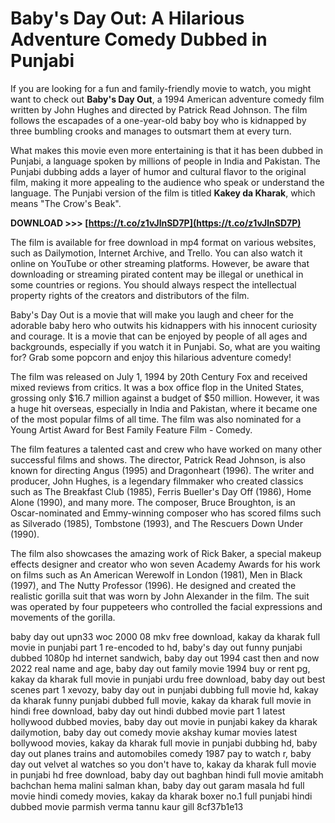 # Baby's Day Out: A Hilarious Adventure Comedy Dubbed in Punjabi
 
If you are looking for a fun and family-friendly movie to watch, you might want to check out **Baby's Day Out**, a 1994 American adventure comedy film written by John Hughes and directed by Patrick Read Johnson. The film follows the escapades of a one-year-old baby boy who is kidnapped by three bumbling crooks and manages to outsmart them at every turn.
 
What makes this movie even more entertaining is that it has been dubbed in Punjabi, a language spoken by millions of people in India and Pakistan. The Punjabi dubbing adds a layer of humor and cultural flavor to the original film, making it more appealing to the audience who speak or understand the language. The Punjabi version of the film is titled **Kakey da Kharak**, which means "The Crow's Beak".
 
**DOWNLOAD >>> [https://t.co/z1vJlnSD7P](https://t.co/z1vJlnSD7P)**


 
The film is available for free download in mp4 format on various websites, such as Dailymotion, Internet Archive, and Trello. You can also watch it online on YouTube or other streaming platforms. However, be aware that downloading or streaming pirated content may be illegal or unethical in some countries or regions. You should always respect the intellectual property rights of the creators and distributors of the film.
 
Baby's Day Out is a movie that will make you laugh and cheer for the adorable baby hero who outwits his kidnappers with his innocent curiosity and courage. It is a movie that can be enjoyed by people of all ages and backgrounds, especially if you watch it in Punjabi. So, what are you waiting for? Grab some popcorn and enjoy this hilarious adventure comedy!
  
The film was released on July 1, 1994 by 20th Century Fox and received mixed reviews from critics. It was a box office flop in the United States, grossing only $16.7 million against a budget of $50 million. However, it was a huge hit overseas, especially in India and Pakistan, where it became one of the most popular films of all time. The film was also nominated for a Young Artist Award for Best Family Feature Film - Comedy.
 
The film features a talented cast and crew who have worked on many other successful films and shows. The director, Patrick Read Johnson, is also known for directing Angus (1995) and Dragonheart (1996). The writer and producer, John Hughes, is a legendary filmmaker who created classics such as The Breakfast Club (1985), Ferris Bueller's Day Off (1986), Home Alone (1990), and many more. The composer, Bruce Broughton, is an Oscar-nominated and Emmy-winning composer who has scored films such as Silverado (1985), Tombstone (1993), and The Rescuers Down Under (1990).
 
The film also showcases the amazing work of Rick Baker, a special makeup effects designer and creator who won seven Academy Awards for his work on films such as An American Werewolf in London (1981), Men in Black (1997), and The Nutty Professor (1996). He designed and created the realistic gorilla suit that was worn by John Alexander in the film. The suit was operated by four puppeteers who controlled the facial expressions and movements of the gorilla.
 
baby day out upn33 woc 2000 08 mkv free download,  kakay da kharak full movie in punjabi part 1 re-encoded to hd,  baby's day out funny punjabi dubbed 1080p hd internet sandwich,  baby day out 1994 cast then and now 2022 real name and age,  baby day out family movie 1994 buy or rent pg,  kakay da kharak full movie in punjabi urdu free download,  baby day out best scenes part 1 xevozy,  baby day out in punjabi dubbing full movie hd,  kakay da kharak funny punjabi dubbed full movie,  kakay da kharak full movie in hindi free download,  baby day out hindi dubbed movie part 1 latest hollywood dubbed movies,  baby day out movie in punjabi kakey da kharak dailymotion,  baby day out comedy movie akshay kumar movies latest bollywood movies,  kakay da kharak full movie in punjabi dubbing hd,  baby day out planes trains and automobiles comedy 1987 pay to watch r,  baby day out velvet al watches so you don't have to,  kakay da kharak full movie in punjabi hd free download,  baby day out baghban hindi full movie amitabh bachchan hema malini salman khan,  baby day out garam masala hd full movie hindi comedy movies,  kakay da kharak boxer no.1 full punjabi hindi dubbed movie parmish verma tannu kaur gill
 8cf37b1e13
 
